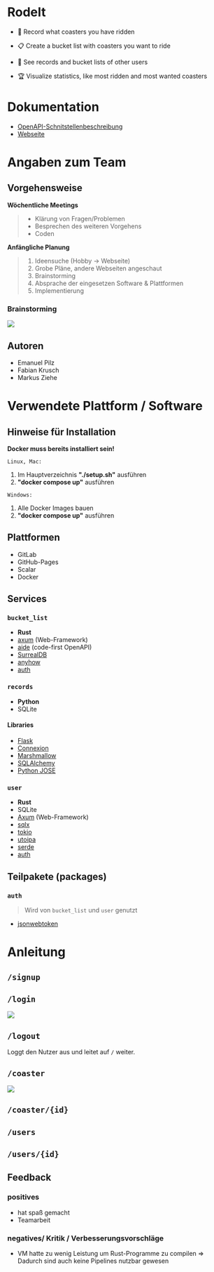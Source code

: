 # RodeIt
- 🎢 Record what coasters you have ridden

- 📋 Create a bucket list with coasters you want to ride

- 🙋 See records and bucket lists of other users

- 🏆 Visualize statistics, like most ridden and most wanted coasters
# Dokumentation
- [OpenAPI-Schnitstellenbeschreibung](https://emonadeo.github.io/rodeit/)
- [Webseite](https://rodeit.mabezi.de/)

# Angaben zum Team

## Vorgehensweise
**Wöchentliche Meetings**
> - Klärung von Fragen/Problemen
> - Besprechen des weiteren Vorgehens
> - Coden

**Anfängliche Planung**

> 1. Ideensuche (Hobby -> Webseite)
> 2. Grobe Pläne, andere Webseiten angeschaut
> 3. Brainstorming
> 4. Absprache der eingesetzen Software & Plattformen
> 5. Implementierung


### Brainstorming

![](https://md.ascii.coffee/uploads/d9de2f9d-7ec9-4700-a83d-629f54a8d780.svg)


## Autoren
- Emanuel Pilz
- Fabian Krusch
- Markus Ziehe



# Verwendete Plattform / Software

## Hinweise für Installation
**Docker muss bereits installiert sein!**

`Linux, Mac:`
1. Im Hauptverzeichnis **"./setup.sh"** ausführen
2. **"docker compose up"** ausführen

`Windows:`
1. Alle Docker Images bauen
2. **"docker compose up"** ausführen

## Plattformen
- GitLab
- GitHub-Pages
- Scalar
- Docker

## Services

### `bucket_list`
- **Rust**
- [axum](https://github.com/tokio-rs/axum) (Web-Framework)
- [aide](https://github.com/tamasfe/aide) (code-first OpenAPI)
- [SurrealDB](https://surrealdb.com/)
- [anyhow](https://github.com/dtolnay/anyhow)
- [auth](#auth)

### `records`
- **Python**
- SQLite

#### Libraries
- [Flask](https://flask.palletsprojects.com/en/3.0.x/)
- [Connexion](https://connexion.readthedocs.io/en/latest/)
- [Marshmallow](https://marshmallow.readthedocs.io/en/stable/)
- [SQLAlchemy](https://www.sqlalchemy.org/)
- [Python JOSE](https://python-jose.readthedocs.io/en/latest/)

### `user`
- **Rust**
- SQLite
- [Axum](https://github.com/tokio-rs/axum) (Web-Framework)
- [sqlx](https://github.com/launchbadge/sqlx)
- [tokio](https://tokio.rs/)
- [utoipa](https://github.com/juhaku/utoipa)
- [serde](https://serde.rs/)
- [auth](#auth)

## Teilpakete (packages)

### `auth`

> Wird von `bucket_list` und `user` genutzt

- [jsonwebtoken](https://jwt.io/)

# Anleitung


## `/signup`


## `/login`
![](https://md.ascii.coffee/uploads/87d4d68e-5a2c-4f52-a702-90c6cca090b2.png)

## `/logout`
Loggt den Nutzer aus und leitet auf `/` weiter.

## `/coaster`
![](https://md.ascii.coffee/uploads/23908e18-40ec-4609-826f-3c0473596f69.png)


## `/coaster/{id}`

## `/users`

## `/users/{id}`


## Feedback

### positives
- hat spaß gemacht
- Teamarbeit


### negatives/ Kritik / Verbesserungsvorschläge
- VM hatte zu wenig Leistung um Rust-Programme zu compilen => Dadurch sind auch keine Pipelines nutzbar gewesen
